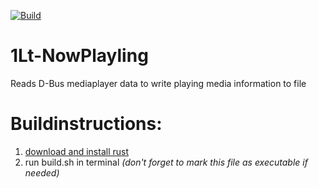 [![Build](https://github.com/1LtFord/1lt_nowplaying/actions/workflows/build.yml/badge.svg)](https://github.com/1LtFord/1lt_nowplaying/actions/workflows/build.yml)

# 1Lt-NowPlayling

Reads D-Bus mediaplayer data to write playing media information to file

# Buildinstructions:
1. [download and install rust](https://www.rust-lang.org/tools/install)
2. run build.sh in terminal _(don't forget to mark this file as executable if needed)_
